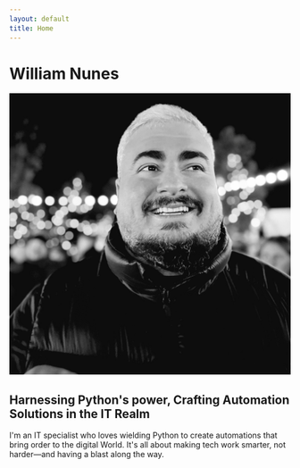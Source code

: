 ```yaml
---
layout: default
title: Home
---
```


# William Nunes

![A photo of William Nunes](/assets/images/will2.jpg)

## Harnessing Python's power, Crafting Automation Solutions in the IT Realm

I'm an IT specialist who loves wielding Python to create automations that bring order to the digital World. It's all about making tech work smarter, not harder—and having a blast along the way.